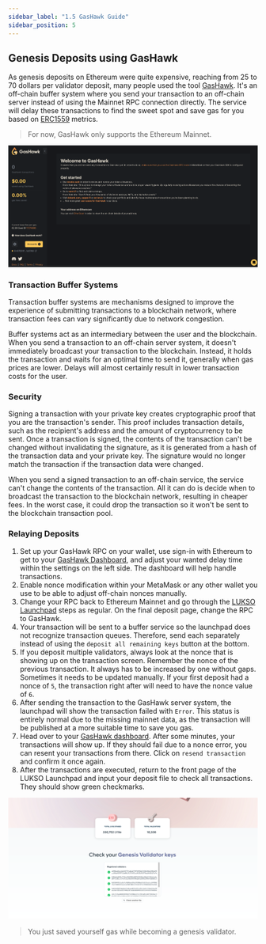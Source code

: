 ```yaml
---
sidebar_label: "1.5 GasHawk Guide"
sidebar_position: 5
---
```


## Genesis Deposits using GasHawk

As genesis deposits on Ethereum were quite expensive, reaching from 25 to 70 dollars per validator deposit, many people used the tool [GasHawk](https://gashawk.io/). It's an off-chain buffer system where you send your transaction to an off-chain server instead of using the Mainnet RPC connection directly. The service will delay these transactions to find the sweet spot and save gas for you based on [ERC1559](https://eips.ethereum.org/EIPS/eip-1559) metrics.

> For now, GasHawk only supports the Ethereum Mainnet.

![GasHawk Dashboard](/img/guides/validator-setup/gas-hawk.png)

### Transaction Buffer Systems

Transaction buffer systems are mechanisms designed to improve the experience of submitting transactions to a blockchain network, where transaction fees can vary significantly due to network congestion.

Buffer systems act as an intermediary between the user and the blockchain. When you send a transaction to an off-chain server system, it doesn't immediately broadcast your transaction to the blockchain. Instead, it holds the transaction and waits for an optimal time to send it, generally when gas prices are lower. Delays will almost certainly result in lower transaction costs for the user.

### Security

Signing a transaction with your private key creates cryptographic proof that you are the transaction's sender. This proof includes transaction details, such as the recipient's address and the amount of cryptocurrency to be sent. Once a transaction is signed, the contents of the transaction can't be changed without invalidating the signature, as it is generated from a hash of the transaction data and your private key. The signature would no longer match the transaction if the transaction data were changed.

When you send a signed transaction to an off-chain service, the service can't change the contents of the transaction. All it can do is decide when to broadcast the transaction to the blockchain network, resulting in cheaper fees. In the worst case, it could drop the transaction so it won't be sent to the blockchain transaction pool.

### Relaying Deposits

1. Set up your GasHawk RPC on your wallet, use sign-in with Ethereum to get to your [GasHawk Dashboard](https://gashawk.io/#/tx), and adjust your wanted delay time within the settings on the left side. The dashboard will help handle transactions.
2. Enable nonce modification within your MetaMask or any other wallet you use to be able to adjust off-chain nonces manually.
3. Change your RPC back to Ethereum Mainnet and go through the [LUKSO Launchpad](https://deposit.mainnet.lukso.network/en/) steps as regular. On the final deposit page, change the RPC to GasHawk.
4. Your transaction will be sent to a buffer service so the launchpad does not recognize transaction queues. Therefore, send each separately instead of using the `deposit all remaining keys` button at the bottom.
5. If you deposit multiple validators, always look at the nonce that is showing up on the transaction screen. Remember the nonce of the previous transaction. It always has to be increased by one without gaps. Sometimes it needs to be updated manually. If your first deposit had a nonce of `5`, the transaction right after will need to have the nonce value of `6`.
6. After sending the transaction to the GasHawk server system, the launchpad will show the transaction failed with `Error`. This status is entirely normal due to the missing mainnet data, as the transaction will be published at a more suitable time to save you gas.
7. Head over to your [GasHawk dashboard](https://gashawk.io/#/tx). After some minutes, your transactions will show up. If they should fail due to a nonce error, you can resent your transactions from there. Click on `resend transaction` and confirm it once again.
8. After the transactions are executed, return to the front page of the LUKSO Launchpad and input your deposit file to check all transactions. They should show green checkmarks.

![Launchpad Checkmarks](/img/guides/validator-setup/launchpad_12.png)

> You just saved yourself gas while becoming a genesis validator.
